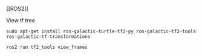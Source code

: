 [[ROS2]]

View tf tree
```
sudo apt-get install ros-galactic-turtle-tf2-py ros-galactic-tf2-tools ros-galactic-tf-transformations

ros2 run tf2_tools view_frames
```